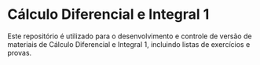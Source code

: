 # Cálculo Diferencial e Integral 1
Este repositório é utilizado para o desenvolvimento e controle de versão de materiais de Cálculo Diferencial e Integral 1, incluindo listas de exercícios e provas.
